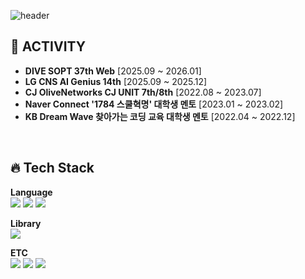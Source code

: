 ![header](https://capsule-render.vercel.app/api?type=waving&color=gradient:00C9A7,92FE9D&height=300&section=header&text=JinSeok%20Park&fontColor=F5F5F5)

## 🎒 ACTIVITY
- **DIVE SOPT 37th Web** [2025.09 ~ 2026.01]
- **LG CNS AI Genius 14th** [2025.09 ~ 2025.12]
- **CJ OliveNetworks CJ UNIT 7th/8th** [2022.08 ~ 2023.07]
- **Naver Connect '1784 스쿨혁명' 대학생 멘토** [2023.01 ~ 2023.02]
- **KB Dream Wave 찾아가는 코딩 교육 대학생 멘토** [2022.04 ~ 2022.12]

<br/>

## 🔥 Tech Stack
**Language**
<br/>
<img src="https://img.shields.io/badge/JavaScript-F7DF1E?style=flat-square&logo=JavaScript&logoColor=white"/>
<img src="https://img.shields.io/badge/HTML5-E34F26?style=flat-square&logo=HTML5&logoColor=white"/>
<img src="https://img.shields.io/badge/CSS3-1572B6?style=flat-square&logo=CSS3&logoColor=white"/>



**Library**
<br/>
<img src="https://img.shields.io/badge/React-61DAFB?style=flat-square&logo=React&logoColor=black"/>



**ETC**
<br/>
<img src="https://img.shields.io/badge/Git-F05032?style=flat-square&logo=Git&logoColor=white"/>
<img src="https://img.shields.io/badge/Github-181717?style=flat-square&logo=Github&logoColor=white"/>
<img src="https://img.shields.io/badge/Notion-000000?style=flat-square&logo=Notion&logoColor=white"/>
